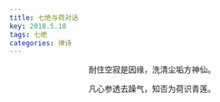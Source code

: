 ```yaml
---
title: 七绝与荷对话
key: 2018.5.18
tags: 七绝
categories: 律诗
---
```


<p align="center">耐住空寂是因缘，洗清尘垢方神仙。
</p>
<p align="center">凡心参透去躁气，知否为荷识青莲。
</p>
<p align="center"></br>
</p>
